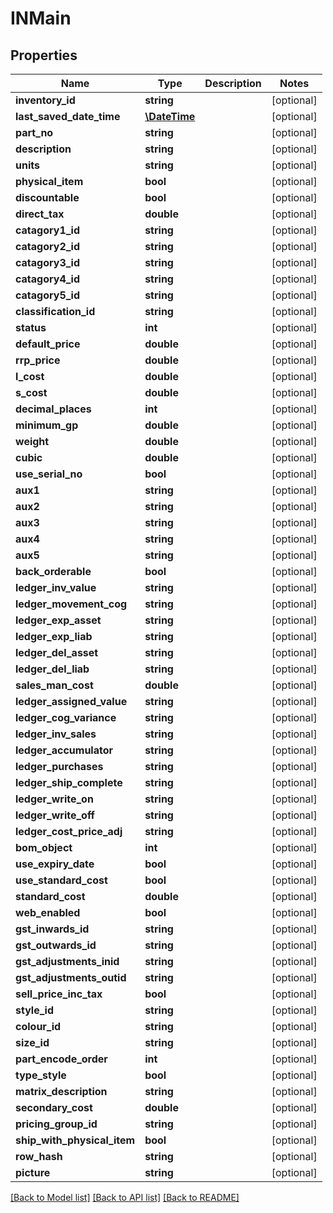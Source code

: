 # INMain

## Properties
Name | Type | Description | Notes
------------ | ------------- | ------------- | -------------
**inventory_id** | **string** |  | [optional] 
**last_saved_date_time** | [**\DateTime**](\DateTime.md) |  | [optional] 
**part_no** | **string** |  | [optional] 
**description** | **string** |  | [optional] 
**units** | **string** |  | [optional] 
**physical_item** | **bool** |  | [optional] 
**discountable** | **bool** |  | [optional] 
**direct_tax** | **double** |  | [optional] 
**catagory1_id** | **string** |  | [optional] 
**catagory2_id** | **string** |  | [optional] 
**catagory3_id** | **string** |  | [optional] 
**catagory4_id** | **string** |  | [optional] 
**catagory5_id** | **string** |  | [optional] 
**classification_id** | **string** |  | [optional] 
**status** | **int** |  | [optional] 
**default_price** | **double** |  | [optional] 
**rrp_price** | **double** |  | [optional] 
**l_cost** | **double** |  | [optional] 
**s_cost** | **double** |  | [optional] 
**decimal_places** | **int** |  | [optional] 
**minimum_gp** | **double** |  | [optional] 
**weight** | **double** |  | [optional] 
**cubic** | **double** |  | [optional] 
**use_serial_no** | **bool** |  | [optional] 
**aux1** | **string** |  | [optional] 
**aux2** | **string** |  | [optional] 
**aux3** | **string** |  | [optional] 
**aux4** | **string** |  | [optional] 
**aux5** | **string** |  | [optional] 
**back_orderable** | **bool** |  | [optional] 
**ledger_inv_value** | **string** |  | [optional] 
**ledger_movement_cog** | **string** |  | [optional] 
**ledger_exp_asset** | **string** |  | [optional] 
**ledger_exp_liab** | **string** |  | [optional] 
**ledger_del_asset** | **string** |  | [optional] 
**ledger_del_liab** | **string** |  | [optional] 
**sales_man_cost** | **double** |  | [optional] 
**ledger_assigned_value** | **string** |  | [optional] 
**ledger_cog_variance** | **string** |  | [optional] 
**ledger_inv_sales** | **string** |  | [optional] 
**ledger_accumulator** | **string** |  | [optional] 
**ledger_purchases** | **string** |  | [optional] 
**ledger_ship_complete** | **string** |  | [optional] 
**ledger_write_on** | **string** |  | [optional] 
**ledger_write_off** | **string** |  | [optional] 
**ledger_cost_price_adj** | **string** |  | [optional] 
**bom_object** | **int** |  | [optional] 
**use_expiry_date** | **bool** |  | [optional] 
**use_standard_cost** | **bool** |  | [optional] 
**standard_cost** | **double** |  | [optional] 
**web_enabled** | **bool** |  | [optional] 
**gst_inwards_id** | **string** |  | [optional] 
**gst_outwards_id** | **string** |  | [optional] 
**gst_adjustments_inid** | **string** |  | [optional] 
**gst_adjustments_outid** | **string** |  | [optional] 
**sell_price_inc_tax** | **bool** |  | [optional] 
**style_id** | **string** |  | [optional] 
**colour_id** | **string** |  | [optional] 
**size_id** | **string** |  | [optional] 
**part_encode_order** | **int** |  | [optional] 
**type_style** | **bool** |  | [optional] 
**matrix_description** | **string** |  | [optional] 
**secondary_cost** | **double** |  | [optional] 
**pricing_group_id** | **string** |  | [optional] 
**ship_with_physical_item** | **bool** |  | [optional] 
**row_hash** | **string** |  | [optional] 
**picture** | **string** |  | [optional] 

[[Back to Model list]](../README.md#documentation-for-models) [[Back to API list]](../README.md#documentation-for-api-endpoints) [[Back to README]](../README.md)


